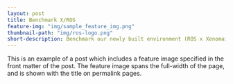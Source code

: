 ```yaml
---
layout: post
title: Benchmark X/ROS
feature-img: "img/sample_feature_img.png"
thumbnail-path: "img/ros-logo.png"
short-description: Benchmark our newly built environment (ROS x Xenomai) with existing packages !
---
```

This is an example of a post which includes a feature image specified in the front matter of the post. The feature image spans the full-width of the page, and is shown with the title on permalink pages.
